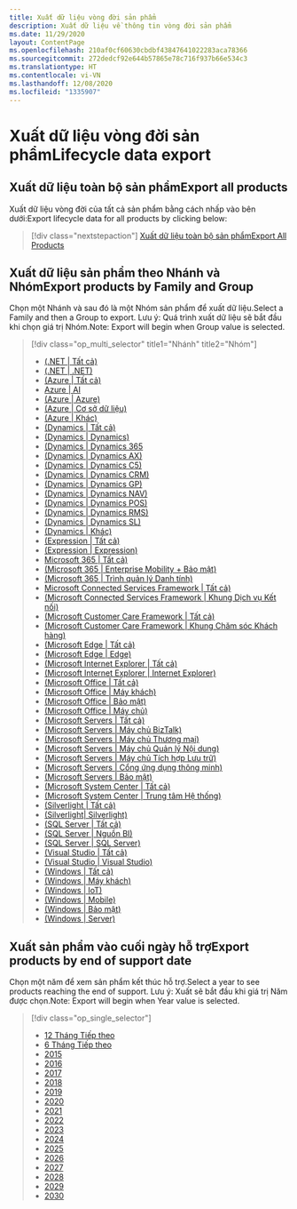 ```yaml
---
title: Xuất dữ liệu vòng đời sản phẩm
description: Xuất dữ liệu về thông tin vòng đời sản phẩm
ms.date: 11/29/2020
layout: ContentPage
ms.openlocfilehash: 210af0cf60630cbdbf43847641022283aca78366
ms.sourcegitcommit: 272dedcf92e644b57865e78c716f937b66e534c3
ms.translationtype: HT
ms.contentlocale: vi-VN
ms.lasthandoff: 12/08/2020
ms.locfileid: "1335907"
---
```

# <a name="lifecycle-data-export"></a><span data-ttu-id="90c52-103">Xuất dữ liệu vòng đời sản phẩm</span><span class="sxs-lookup"><span data-stu-id="90c52-103">Lifecycle data export</span></span>

## <a name="export-all-products"></a><span data-ttu-id="90c52-104">Xuất dữ liệu toàn bộ sản phẩm</span><span class="sxs-lookup"><span data-stu-id="90c52-104">Export all products</span></span>
<span data-ttu-id="90c52-105">Xuất dữ liệu vòng đời của tất cả sản phẩm bằng cách nhấp vào bên dưới:</span><span class="sxs-lookup"><span data-stu-id="90c52-105">Export lifecycle data for all products by clicking below:</span></span>

> [!div class="nextstepaction"]
> [<span data-ttu-id="90c52-106">Xuất dữ liệu toàn bộ sản phẩm</span><span class="sxs-lookup"><span data-stu-id="90c52-106">Export All Products</span></span>](https://app-omaha-prod.azurewebsites.net/api/PublishedListings/Export)

## <a name="export-products-by-family-and-group"></a><span data-ttu-id="90c52-107">Xuất dữ liệu sản phẩm theo Nhánh và Nhóm</span><span class="sxs-lookup"><span data-stu-id="90c52-107">Export products by Family and Group</span></span>
<span data-ttu-id="90c52-108">Chọn một Nhánh và sau đó là một Nhóm sản phẩm để xuất dữ liệu.</span><span class="sxs-lookup"><span data-stu-id="90c52-108">Select a Family and then a Group to export.</span></span> <span data-ttu-id="90c52-109">Lưu ý: Quá trình xuất dữ liệu sẽ bắt đầu khi chọn giá trị Nhóm.</span><span class="sxs-lookup"><span data-stu-id="90c52-109">Note: Export will begin when Group value is selected.</span></span> 

> [!div class="op_multi_selector" title1="Nhánh" title2="Nhóm"]
> - [(.NET | Tất cả)](https://app-omaha-prod.azurewebsites.net/api/PublishedListings/Export(family='.NET'))
> - [(.NET | .NET)](https://app-omaha-prod.azurewebsites.net/api/PublishedListings/Export(family='.NET',group='.NET'))
> - [(Azure | Tất cả)](https://app-omaha-prod.azurewebsites.net/api/PublishedListings/Export(family='Azure'))
> - [Azure | AI](https://app-omaha-prod.azurewebsites.net/api/PublishedListings/Export(family='Azure',group='AI'))
> - [(Azure | Azure)](https://app-omaha-prod.azurewebsites.net/api/PublishedListings/Export(family='Azure',group='Azure'))
> - [(Azure | Cơ sở dữ liệu)](https://app-omaha-prod.azurewebsites.net/api/PublishedListings/Export(family='Azure',group='Databases'))
> - [(Azure | Khác)](https://app-omaha-prod.azurewebsites.net/api/PublishedListings/Export(family='Azure',group='Other'))
> - [(Dynamics | Tất cả)](https://app-omaha-prod.azurewebsites.net/api/PublishedListings/Export(family='Dynamics'))
> - [(Dynamics | Dynamics)](https://app-omaha-prod.azurewebsites.net/api/PublishedListings/Export(family='Dynamics',group='Dynamics'))
> - [(Dynamics | Dynamics 365](https://app-omaha-prod.azurewebsites.net/api/PublishedListings/Export(family='Dynamics',group='Dynamics%20365'))
> - [(Dynamics | Dynamics AX)](https://app-omaha-prod.azurewebsites.net/api/PublishedListings/Export(family='Dynamics',group='Dynamics%20AX'))
> - [(Dynamics | Dynamics C5)](https://app-omaha-prod.azurewebsites.net/api/PublishedListings/Export(family='Dynamics',group='Dynamics%20C5'))
> - [(Dynamics | Dynamics CRM)](https://app-omaha-prod.azurewebsites.net/api/PublishedListings/Export(family='Dynamics',group='Dynamics%20CRM'))
> - [(Dynamics | Dynamics GP)](https://app-omaha-prod.azurewebsites.net/api/PublishedListings/Export(family='Dynamics',group='Dynamics%20GP'))
> - [(Dynamics | Dynamics NAV)](https://app-omaha-prod.azurewebsites.net/api/PublishedListings/Export(family='Dynamics',group='Dynamics%20NAV'))
> - [(Dynamics | Dynamics POS)](https://app-omaha-prod.azurewebsites.net/api/PublishedListings/Export(family='Dynamics',group='Dynamics%20POS'))
> - [(Dynamics | Dynamics RMS)](https://app-omaha-prod.azurewebsites.net/api/PublishedListings/Export(family='Dynamics',group='Dynamics%20RMS'))
> - [(Dynamics | Dynamics SL)](https://app-omaha-prod.azurewebsites.net/api/PublishedListings/Export(family='Dynamics',group='Dynamics%20SL'))
> - [(Dynamics | Khác)](https://app-omaha-prod.azurewebsites.net/api/PublishedListings/Export(family='Dynamics',group='Other'))
> - [(Expression | Tất cả)](https://app-omaha-prod.azurewebsites.net/api/PublishedListings/Export(family='Expression'))
> - [(Expression | Expression)](https://app-omaha-prod.azurewebsites.net/api/PublishedListings/Export(family='Expression',group='Expression'))
> - [Microsoft 365 | Tất cả)](https://app-omaha-prod.azurewebsites.net/api/PublishedListings/Export(family='Microsoft%20365'))
> - [(Microsoft 365 | Enterprise Mobility + Bảo mật)](https://app-omaha-prod.azurewebsites.net/api/PublishedListings/Export(family='Microsoft%20365',group='Enterprise%20Mobility%20%2B%20Security'))
> - [(Microsoft 365 | Trình quản lý Danh tính)](https://app-omaha-prod.azurewebsites.net/api/PublishedListings/Export(family='Microsoft%20365',group='Identity%20Management'))
> - [Microsoft Connected Services Framework | Tất cả)](https://app-omaha-prod.azurewebsites.net/api/PublishedListings/Export(family='Microsoft%20Connected%20Services%20Framework'))
> - [(Microsoft Connected Services Framework | Khung Dịch vụ Kết nối)](https://app-omaha-prod.azurewebsites.net/api/PublishedListings/Export(family='Microsoft%20Connected%20Services%20Framework',group='Connected%20Services%20Framework'))
> - [(Microsoft Customer Care Framework | Tất cả)](https://app-omaha-prod.azurewebsites.net/api/PublishedListings/Export(family='Microsoft%20Customer%20Care%20Framework'))
> - [(Microsoft Customer Care Framework | Khung Chăm sóc Khách hàng)](https://app-omaha-prod.azurewebsites.net/api/PublishedListings/Export(family='Microsoft%20Customer%20Care%20Framework',group='Customer%20Care%20Framework'))
> - [(Microsoft Edge | Tất cả)](https://app-omaha-prod.azurewebsites.net/api/PublishedListings/Export(family='Microsoft%20Edge'))
> - [(Microsoft Edge | Edge)](https://app-omaha-prod.azurewebsites.net/api/PublishedListings/Export(family='Microsoft%20Edge',group='Edge'))
> - [(Microsoft Internet Explorer | Tất cả)](https://app-omaha-prod.azurewebsites.net/api/PublishedListings/Export(family='Microsoft%20Internet%20Explorer'))
> - [(Microsoft Internet Explorer | Internet Explorer)](https://app-omaha-prod.azurewebsites.net/api/PublishedListings/Export(family='Microsoft%20Internet%20Explorer',group='Internet%20Explorer'))
> - [(Microsoft Office | Tất cả)](https://app-omaha-prod.azurewebsites.net/api/PublishedListings/Export(family='Microsoft%20Office'))
> - [(Microsoft Office | Máy khách)](https://app-omaha-prod.azurewebsites.net/api/PublishedListings/Export(family='Microsoft%20Office',group='Client'))
> - [(Microsoft Office | Bảo mật)](https://app-omaha-prod.azurewebsites.net/api/PublishedListings/Export(family='Microsoft%20Office',group='Security'))
> - [(Microsoft Office | Máy chủ)](https://app-omaha-prod.azurewebsites.net/api/PublishedListings/Export(family='Microsoft%20Office',group='Server'))
> - [(Microsoft Servers | Tất cả)](https://app-omaha-prod.azurewebsites.net/api/PublishedListings/Export(family='Microsoft%20Servers'))
> - [(Microsoft Servers | Máy chủ BizTalk)](https://app-omaha-prod.azurewebsites.net/api/PublishedListings/Export(family='Microsoft%20Servers',group='BizTalk%20Server'))
> - [(Microsoft Servers | Máy chủ Thương mại)](https://app-omaha-prod.azurewebsites.net/api/PublishedListings/Export(family='Microsoft%20Servers',group='Commerce%20Server'))
> - [(Microsoft Servers | Máy chủ Quản lý Nội dung)](https://app-omaha-prod.azurewebsites.net/api/PublishedListings/Export(family='Microsoft%20Servers',group='Content%20Management%20Server'))
> - [(Microsoft Servers | Máy chủ Tích hợp Lưu trữ)](https://app-omaha-prod.azurewebsites.net/api/PublishedListings/Export(family='Microsoft%20Servers',group='Host%20Integration%20Server'))
> - [(Microsoft Servers | Cổng ứng dụng thông minh)](https://app-omaha-prod.azurewebsites.net/api/PublishedListings/Export(family='Microsoft%20Servers',group='Intelligent%20Application%20Gateway'))
> - [(Microsoft Servers | Bảo mật)](https://app-omaha-prod.azurewebsites.net/api/PublishedListings/Export(family='Microsoft%20Servers',group='Security'))
> - [(Microsoft System Center | Tất cả)](https://app-omaha-prod.azurewebsites.net/api/PublishedListings/Export(family='Microsoft%20System%20Center'))
> - [(Microsoft System Center | Trung tâm Hệ thống)](https://app-omaha-prod.azurewebsites.net/api/PublishedListings/Export(family='Microsoft%20System%20Center',group='System%20Center'))
> - [(Silverlight | Tất cả)](https://app-omaha-prod.azurewebsites.net/api/PublishedListings/Export(family='Silverlight'))
> - [(Silverlight| Silverlight)](https://app-omaha-prod.azurewebsites.net/api/PublishedListings/Export(family='Silverlight',group='Silverlight'))
> - [(SQL Server | Tất cả)](https://app-omaha-prod.azurewebsites.net/api/PublishedListings/Export(family='SQL%20Server'))
> - [(SQL Server | Nguồn BI)](https://app-omaha-prod.azurewebsites.net/api/PublishedListings/Export(family='SQL%20Server',group='Power%20BI'))
> - [(SQL Server | SQL Server)](https://app-omaha-prod.azurewebsites.net/api/PublishedListings/Export(family='SQL%20Server',group='SQL%20Server'))
> - [(Visual Studio | Tất cả)](https://app-omaha-prod.azurewebsites.net/api/PublishedListings/Export(family='Visual%20Studio'))
> - [(Visual Studio | Visual Studio)](https://app-omaha-prod.azurewebsites.net/api/PublishedListings/Export(family='Visual%20Studio',group='Visual%20Studio'))
> - [(Windows | Tất cả)](https://app-omaha-prod.azurewebsites.net/api/PublishedListings/Export(family='Windows'))
> - [(Windows | Máy khách)](https://app-omaha-prod.azurewebsites.net/api/PublishedListings/Export(family='Windows',group='Client'))
> - [(Windows | IoT)](https://app-omaha-prod.azurewebsites.net/api/PublishedListings/Export(family='Windows',group='IoT'))
> - [(Windows | Mobile)](https://app-omaha-prod.azurewebsites.net/api/PublishedListings/Export(family='Windows',group='Mobile'))
> - [(Windows | Bảo mật)](https://app-omaha-prod.azurewebsites.net/api/PublishedListings/Export(family='Windows',group='Security'))
> - [(Windows | Server)](https://app-omaha-prod.azurewebsites.net/api/PublishedListings/Export(family='Windows',group='Server'))

## <a name="export-products-by-end-of-support-date"></a><span data-ttu-id="90c52-170">Xuất sản phẩm vào cuối ngày hỗ trợ</span><span class="sxs-lookup"><span data-stu-id="90c52-170">Export products by end of support date</span></span>
<span data-ttu-id="90c52-171">Chọn một năm để xem sản phẩm kết thúc hỗ trợ.</span><span class="sxs-lookup"><span data-stu-id="90c52-171">Select a year to see products reaching the end of support.</span></span> <span data-ttu-id="90c52-172">Lưu ý: Xuất sẽ bắt đầu khi giá trị Năm được chọn.</span><span class="sxs-lookup"><span data-stu-id="90c52-172">Note: Export will begin when Year value is selected.</span></span>

> [!div class="op_single_selector"]
> - [12 Tháng Tiếp theo](https://app-omaha-prod.azurewebsites.net/api/PublishedListings/Export(endOfSupportMonths=12))
> - [6 Tháng Tiếp theo](https://app-omaha-prod.azurewebsites.net/api/PublishedListings/Export(endOfSupportMonths=6))
> - [2015](https://app-omaha-prod.azurewebsites.net/api/PublishedListings/Export(endOfSupportYear=2015))
> - [2016](https://app-omaha-prod.azurewebsites.net/api/PublishedListings/Export(endOfSupportYear=2016))
> - [2017](https://app-omaha-prod.azurewebsites.net/api/PublishedListings/Export(endOfSupportYear=2017))
> - [2018](https://app-omaha-prod.azurewebsites.net/api/PublishedListings/Export(endOfSupportYear=2018))
> - [2019](https://app-omaha-prod.azurewebsites.net/api/PublishedListings/Export(endOfSupportYear=2019))
> - [2020](https://app-omaha-prod.azurewebsites.net/api/PublishedListings/Export(endOfSupportYear=2020))
> - [2021](https://app-omaha-prod.azurewebsites.net/api/PublishedListings/Export(endOfSupportYear=2021))
> - [2022](https://app-omaha-prod.azurewebsites.net/api/PublishedListings/Export(endOfSupportYear=2022))
> - [2023](https://app-omaha-prod.azurewebsites.net/api/PublishedListings/Export(endOfSupportYear=2023))
> - [2024](https://app-omaha-prod.azurewebsites.net/api/PublishedListings/Export(endOfSupportYear=2024))
> - [2025](https://app-omaha-prod.azurewebsites.net/api/PublishedListings/Export(endOfSupportYear=2025))
> - [2026](https://app-omaha-prod.azurewebsites.net/api/PublishedListings/Export(endOfSupportYear=2026))
> - [2027](https://app-omaha-prod.azurewebsites.net/api/PublishedListings/Export(endOfSupportYear=2027))
> - [2028](https://app-omaha-prod.azurewebsites.net/api/PublishedListings/Export(endOfSupportYear=2028))
> - [2029](https://app-omaha-prod.azurewebsites.net/api/PublishedListings/Export(endOfSupportYear=2029))
> - [2030](https://app-omaha-prod.azurewebsites.net/api/PublishedListings/Export(endOfSupportYear=2030))
